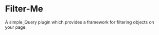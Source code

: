 Filter-Me
=========

A simple jQuery plugin which provides a framework for filtering objects on your page.
